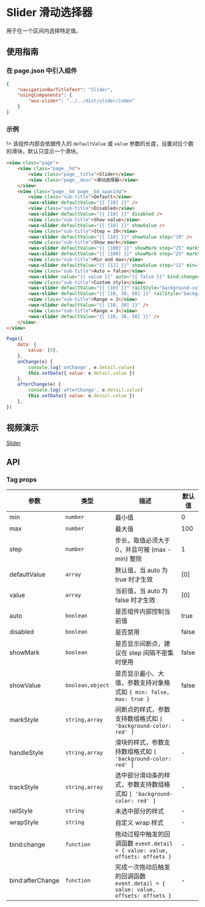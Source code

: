 # Slider 滑动选择器

用于在一个区间内选择特定值。

## 使用指南

### 在 page.json 中引入组件

```json
{
    "navigationBarTitleText": "Slider",
    "usingComponents": {
        "wux-slider": "../../dist/slider/index"
    }
}
```

### 示例

!> 该组件内部会依据传入的 `defaultValue` 或 `value` 参数的长度，设置对应个数的滑块，默认只显示一个滑块。

```html
<view class="page">
    <view class="page__hd">
        <view class="page__title">Slider</view>
        <view class="page__desc">滑动选择器</view>
    </view>
    <view class="page__bd page__bd_spacing">
    	<view class="sub-title">Default</view>
    	<wux-slider defaultValue="{{ [10] }}" />
    	<view class="sub-title">Disabled</view>
    	<wux-slider defaultValue="{{ [10] }}" disabled />
    	<view class="sub-title">Show value</view>
    	<wux-slider defaultValue="{{ [10] }}" showValue />
    	<view class="sub-title">Step = 10</view>
    	<wux-slider defaultValue="{{ [10] }}" showValue step="10" />
    	<view class="sub-title">Show mark</view>
        <wux-slider defaultValue="{{ [100] }}" showMark step="25" markStyle="background-color: red" />
        <wux-slider defaultValue="{{ [100] }}" showMark step="25" markStyle="{{ ['background-color: red', 'background-color: yellow', 'background-color: blue'] }}" />
        <view class="sub-title">Min and max</view>
    	<wux-slider defaultValue="{{ [12] }}" showValue step="11" min="0" max="88" />
    	<view class="sub-title">Auto = false</view>
    	<wux-slider value="{{ value }}" auto="{{ false }}" bind:change="onChange" bind:afterChange="afterChange" />
        <view class="sub-title">Custom style</view>
        <wux-slider defaultValue="{{ [10] }}" railStyle="background-color: blue" trackStyle="background-color: red" handleStyle="background-color: yellow" />
        <wux-slider defaultValue="{{ [10, 30, 50] }}" railStyle="background-color: blue" trackStyle="{{ ['background-color: red', 'background-color: yellow'] }}" handleStyle="{{ ['background-color: yellow', 'background-color: red', 'background-color: blue'] }}" />
    	<view class="sub-title">Range = 2</view>
        <wux-slider defaultValue="{{ [10, 30] }}" />
        <view class="sub-title">Range = 3</view>
        <wux-slider defaultValue="{{ [10, 30, 50] }}" />
    </view>
</view>
```

```js
Page({
	data: {
		value: [0],
	},
	onChange(e) {
		console.log('onChange', e.detail.value)
		this.setData({ value: e.detail.value })
	},
	afterChange(e) {
		console.log('afterChange', e.detail.value)
		this.setData({ value: e.detail.value })
	},
})
```

## 视频演示

[Slider](./_media/slider.mp4 ':include :type=iframe width=375px height=667px')

## API

### Tag props

| 参数 | 类型 | 描述 | 默认值 |
| --- | --- | --- | --- |
| min | <code>number</code> | 最小值 | 0 |
| max | <code>number</code> | 最大值 | 100 |
| step | <code>number</code> | 步长，取值必须大于 0，并且可被 (max - min) 整除 | 1 |
| defaultValue | <code>array</code> | 默认值，当 auto 为 true 时才生效 | [0] |
| value | <code>array</code> | 当前值，当 auto 为 false 时才生效 | [0] |
| auto | <code>boolean</code> | 是否组件内部控制当前值 | true |
| disabled | <code>boolean</code> | 是否禁用 | false |
| showMark | <code>boolean</code> | 是否显示间断点，建议在 step 间隔不密集时使用 | false |
| showValue | <code>boolean,object</code> | 是否显示最小、大值，参数支持对象格式如 `{ min: false, max: true }` | false |
| markStyle | <code>string,array</code> | 间断点的样式，参数支持数组格式如 `[ 'background-color: red' ]` | - |
| handleStyle | <code>string,array</code> | 滑块的样式，参数支持数组格式如 `[ 'background-color: red' ]` | - |
| trackStyle | <code>string,array</code> | 选中部分滑动条的样式，参数支持数组格式如 `[ 'background-color: red' ]` | - |
| railStyle | <code>string</code> | 未选中部分的样式 | - |
| wrapStyle | <code>string</code> | 自定义 wrap 样式 | - |
| bind:change | <code>function</code> | 拖动过程中触发的回调函数 `event.detail = { value: value, offsets: offsets }` | - |
| bind:afterChange | <code>function</code> | 完成一次拖动后触发的回调函数 `event.detail = { value: value, offsets: offsets }` | - |